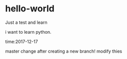 # hello-world
Just a test and learn

i want to learn python.

time:2017-12-17

master change after creating a new branch!
modify thies